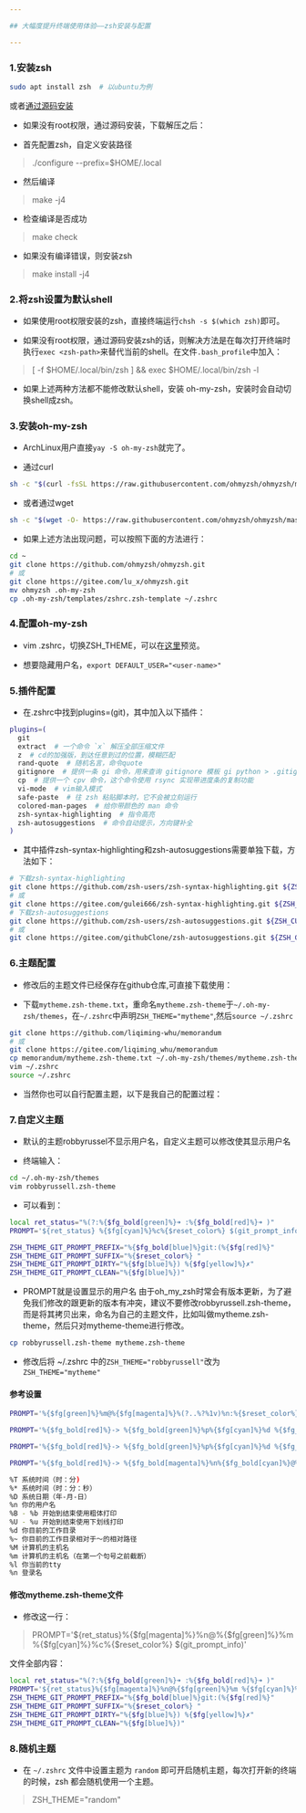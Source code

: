 ```yaml
---

## 大幅度提升终端使用体验——zsh安装与配置

---
```


### 1.安装zsh

```bash
sudo apt install zsh  # 以ubuntu为例
```

或者[通过源码安装](<http://zsh.sourceforge.net/Arc/source.html>)

* 如果没有root权限，通过源码安装，下载解压之后：

* 首先配置zsh，自定义安装路径

> ./configure --prefix=$HOME/.local  

* 然后编译

>  make -j4

* 检查编译是否成功

> make check

* 如果没有编译错误，则安装zsh

> make install -j4

### 2.将zsh设置为默认shell

* 如果使用root权限安装的zsh，直接终端运行```chsh -s $(which zsh)```即可。

* 如果没有root权限，通过源码安装zsh的话，则解决方法是在每次打开终端时执行```exec <zsh-path>```来替代当前的shell。在文件```.bash_profile```中加入：

> [ -f $HOME/.local/bin/zsh ] && exec $HOME/.local/bin/zsh -l

* 如果上述两种方法都不能修改默认shell，安装 oh-my-zsh，安装时会自动切换shell成zsh。

### 3.安装oh-my-zsh

* ArchLinux用户直接```yay -S oh-my-zsh```就完了。

* 通过curl

```bash
sh -c "$(curl -fsSL https://raw.githubusercontent.com/ohmyzsh/ohmyzsh/master/tools/install.sh)"
```

* 或者通过wget

```bash
sh -c "$(wget -O- https://raw.githubusercontent.com/ohmyzsh/ohmyzsh/master/tools/install.sh)"
```

* 如果上述方法出现问题，可以按照下面的方法进行：

```bash
cd ~
git clone https://github.com/ohmyzsh/ohmyzsh.git
# 或
git clone https://gitee.com/lu_x/ohmyzsh.git
mv ohmyzsh .oh-my-zsh
cp .oh-my-zsh/templates/zshrc.zsh-template ~/.zshrc
```

### 4.配置oh-my-zsh

* vim .zshrc，切换ZSH_THEME，可以在[这里](<https://github.com/ohmyzsh/ohmyzsh/wiki/Themes>)预览。

* 想要隐藏用户名，```export DEFAULT_USER="<user-name>"```

### 5.插件配置

* 在.zshrc中找到plugins=(git)，其中加入以下插件：

```bash
plugins=(
  git
  extract  # 一个命令 `x` 解压全部压缩文件
  z  # cd的加强版，到达任意到过的位置，模糊匹配
  rand-quote  # 随机名言，命令quote
  gitignore  # 提供一条 gi 命令，用来查询 gitignore 模板 gi python > .gitignore
  cp  # 提供一个 cpv 命令，这个命令使用 rsync 实现带进度条的复制功能
  vi-mode  # vim输入模式
  safe-paste  # 往 zsh 粘贴脚本时，它不会被立刻运行
  colored-man-pages  # 给你带颜色的 man 命令
  zsh-syntax-highlighting  # 指令高亮
  zsh-autosuggestions  # 命令自动提示，方向键补全
)
```

* 其中插件zsh-syntax-highlighting和zsh-autosuggestions需要单独下载，方法如下：

```bash
# 下载zsh-syntax-highlighting
git clone https://github.com/zsh-users/zsh-syntax-highlighting.git ${ZSH_CUSTOM:-~/.oh-my-zsh/custom}/plugins/zsh-syntax-highlighting
# 或
git clone https://gitee.com/gulei666/zsh-syntax-highlighting.git ${ZSH_CUSTOM:-~/.oh-my-zsh/custom}/plugins/zsh-syntax-highlighting
# 下载zsh-autosuggestions
git clone https://github.com/zsh-users/zsh-autosuggestions.git ${ZSH_CUSTOM:-~/.oh-my-zsh/custom}/plugins/zsh-autosuggestions
# 或
git clone https://gitee.com/githubClone/zsh-autosuggestions.git ${ZSH_CUSTOM:-~/.oh-my-zsh/custom}/plugins/zsh-autosuggestions
```

### 6.主题配置

* 修改后的主题文件已经保存在github仓库,可直接下载使用：

* 下载```mytheme.zsh-theme.txt```，重命名```mytheme.zsh-theme```于```~/.oh-my-zsh/themes```，在```~/.zshrc```中声明```ZSH_THEME="mytheme"```,然后```source ~/.zshrc```

```bash
git clone https://github.com/liqiming-whu/memorandum
# 或
git clone https://gitee.com/liqiming_whu/memorandum
cp memorandum/mytheme.zsh-theme.txt ~/.oh-my-zsh/themes/mytheme.zsh-theme
vim ~/.zshrc
source ~/.zshrc
```

* 当然你也可以自行配置主题，以下是我自己的配置过程：

### 7.自定义主题

* 默认的主题robbyrussel不显示用户名，自定义主题可以修改使其显示用户名

* 终端输入：

```bash
cd ~/.oh-my-zsh/themes
vim robbyrussell.zsh-theme
```

* 可以看到：

```bash
local ret_status="%(?:%{$fg_bold[green]%}➜ :%{$fg_bold[red]%}➜ )"
PROMPT='${ret_status} %{$fg[cyan]%}%c%{$reset_color%} $(git_prompt_info)'

ZSH_THEME_GIT_PROMPT_PREFIX="%{$fg_bold[blue]%}git:(%{$fg[red]%}"
ZSH_THEME_GIT_PROMPT_SUFFIX="%{$reset_color%} "
ZSH_THEME_GIT_PROMPT_DIRTY="%{$fg[blue]%}) %{$fg[yellow]%}✗"
ZSH_THEME_GIT_PROMPT_CLEAN="%{$fg[blue]%})"
```

* PROMPT就是设置显示的用户名
  由于oh_my_zsh时常会有版本更新，为了避免我们修改的跟更新的版本有冲突，建议不要修改robbyrussell.zsh-theme，而是将其拷贝出来，命名为自己的主题文件，比如叫做mytheme.zsh-theme，然后只对mytheme-theme进行修改。

```bash
cp robbyrussell.zsh-theme mytheme.zsh-theme
```

* 修改后将 ~/.zshrc 中的```ZSH_THEME="robbyrussell"```改为```ZSH_THEME="mytheme"```

#### 参考设置

```bash
PROMPT='%{$fg[green]%}%m@%{$fg[magenta]%}%(?..%?%1v)%n:%{$reset_color%}%{$fg[cyan]%}%~#'
```

```bash
PROMPT='%{$fg_bold[red]%}-> %{$fg_bold[green]%}%p%{$fg[cyan]%}%d %{$fg_bold[blue]%}$(git_prompt_info)%{$fg_bold[blue]%}% %{$reset_color%}~#:'
```

```bash
PROMPT='%{$fg_bold[red]%}-> %{$fg_bold[green]%}%p%{$fg[cyan]%}%d %{$fg_bold[blue]%}$(git_prompt_info)%{$fg_bold[blue]%}% %{$fg[magenta]%}%(?..%?%1v)%{$reset_color%}~#: '
```

```bash
PROMPT='%{$fg_bold[red]%}-> %{$fg_bold[magenta]%}%n%{$fg_bold[cyan]%}@%{$fg[green]%}%m %{$fg_bold[green]%}%p%{$fg[cyan]%}%~ %{$fg_bold[blue]%}$(git_prompt_info)%{$fg_bold[blue]%}% %{$fg[magenta]%}%(?..%?%1v)%{$fg_bold[blue]%}? %{$fg[yellow]%}# '
```

```bash
%T 系统时间（时：分)
%* 系统时间（时：分：秒）
%D 系统日期（年-月-日）
%n 你的用户名
%B - %b 开始到结束使用粗体打印
%U - %u 开始到结束使用下划线打印
%d 你目前的工作目录
%~ 你目前的工作目录相对于～的相对路径
%M 计算机的主机名
%m 计算机的主机名（在第一个句号之前截断）
%l 你当前的tty
%n 登录名
```

#### 修改mytheme.zsh-theme文件

* 修改这一行：

> PROMPT='${ret_status}%{$fg[magenta]%}%n@%{$fg[green]%}%m %{$fg[cyan]%}%c%{$reset_color%} $(git_prompt_info)'

文件全部内容：

```bash
local ret_status="%(?:%{$fg_bold[green]%}➜ :%{$fg_bold[red]%}➜ )"
PROMPT='${ret_status}%{$fg[magenta]%}%n@%{$fg[green]%}%m %{$fg[cyan]%}%c%{$reset_color%} $(git_prompt_info)'
ZSH_THEME_GIT_PROMPT_PREFIX="%{$fg_bold[blue]%}git:(%{$fg[red]%}"
ZSH_THEME_GIT_PROMPT_SUFFIX="%{$reset_color%} "
ZSH_THEME_GIT_PROMPT_DIRTY="%{$fg[blue]%}) %{$fg[yellow]%}✗"
ZSH_THEME_GIT_PROMPT_CLEAN="%{$fg[blue]%})"
```

### 8.随机主题

* 在 ```~/.zshrc``` 文件中设置主题为 ```random``` 即可开启随机主题，每次打开新的终端的时候，zsh 都会随机使用一个主题。

> ZSH_THEME="random"



